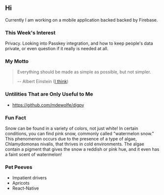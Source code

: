 ## Hi

Currently I am working on a mobile application backed backed by Firebase.

### This Week's Interest

Privacy. Looking into Passkey integration, and how to keep people's data private, or even question if it really is needed at all.

### My Motto

> Everything should be made as simple as possible, but not simpler.
>
> -- Albert Einstein ([I think](https://skeptics.stackexchange.com/a/34603))

### Untilities That are Only Useful to Me

- https://github.com/mdewolfe/digpy

### Fun Fact

Snow can be found in a variety of colors, not just white! In certain conditions, you can find pink snow, commonly called "watermelon snow." This phenomenon occurs due to the presence of a type of algae, Chlamydomonas nivalis, that thrives in cold environments. The algae contain a pigment that gives the snow a reddish or pink hue, and it even has a faint scent of watermelon!

### Pet Peeves

- Impatient drivers
- Apricots
- React-Native

<!--
**mdewolfe/mdewolfe** is a ✨ _special_ ✨ repository because its `README.md` (this file) appears on your GitHub profile.

Here are some ideas to get you started:

- 🔭 I’m currently working on ...
- 🌱 I’m currently learning ...
- 👯 I’m looking to collaborate on ...
- 🤔 I’m looking for help with ...
- 💬 Ask me about ...
- 📫 How to reach me: ...
- 😄 Pronouns: ...
- ⚡ Fun fact: ...
-->
